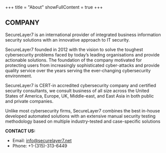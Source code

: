 +++
title = "About"
showFullContent = true
+++

## COMPANY

SecureLayer7 is an international provider of integrated business information security solutions with an innovative approach to IT security.

SecureLayer7 founded in 2012 with the vision to solve the toughest cybersecurity problems faced by today’s leading organisations and provide actionable solutions. The foundation of the company motivated for protecting users from increasingly sophisticated cyber-attacks and provide quality service over the years serving the ever-changing cybersecurity environment.

SecureLayer7 is CERT-in accredited cybersecurity company and certified security consultants, we consult business of all size across the United States of America, Europe, UK, Middle-east, and East Asia in both public and private companies.

Unlike most cybersecurity firms, SecureLayer7 combines the best in-house developed automated solutions with an extensive manual security testing methodology based on multiple industry-tested and case-specific solutions

__CONTACT US:__

* Email: info@securelayer7.net
* Phone: +1-(315)-313-6449

